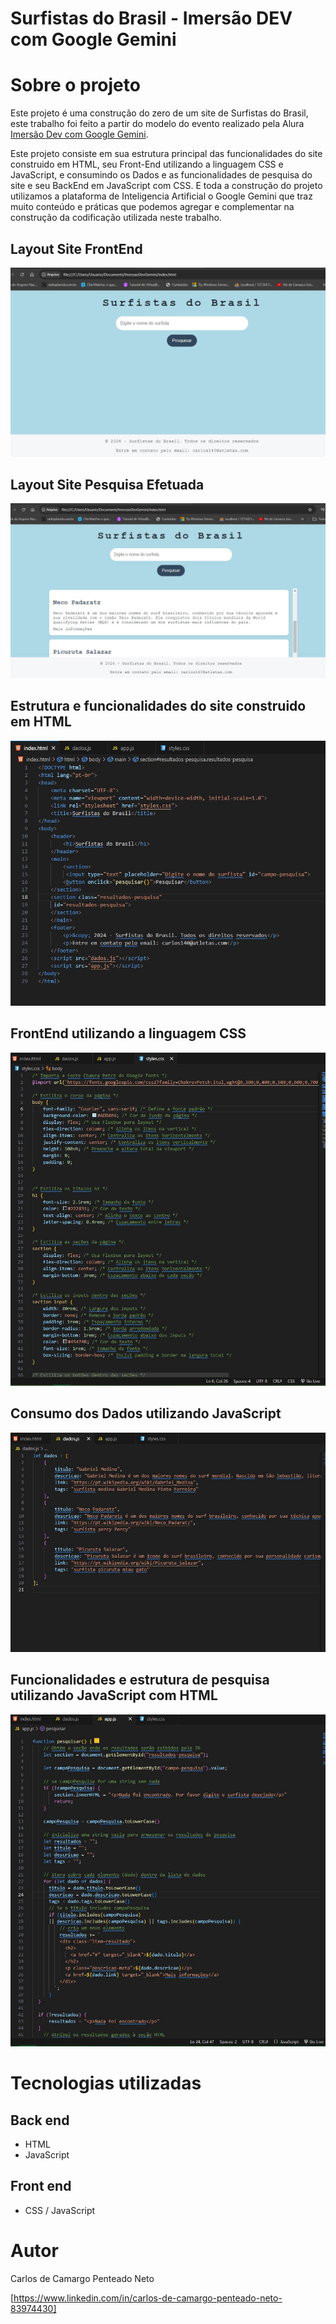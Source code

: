# Surfistas do Brasil - Imersão DEV com Google Gemini


# Sobre o projeto

Este projeto é uma construção do zero de um site de Surfistas do Brasil, este trabalho foi feito a partir do modelo do evento realizado pela Alura [Imersão Dev com Google Gemini]([https://cursos.alura.com.br/imersao]).

Este projeto consiste em sua estrutura principal das funcionalidades do site construido em HTML, seu Front-End utilizando a linguagem CSS e JavaScript, e consumindo os Dados e as funcionalidades de pesquisa do site e seu BackEnd em JavaScript com CSS. E toda a construção do projeto utilizamos a plataforma de Inteligencia Artificial o Google Gemini que traz muito conteúdo e práticas que podemos agregar e complementar na construção da codificação utilizada neste trabalho.


## Layout Site FrontEnd
![Site Pagina Principal](FrontSiteSemPesqusa.jpg)

## Layout Site Pesquisa Efetuada
![Site Site Pesquisa Efetuada](FrontSiteComPesquisa.jpg)

## Estrutura e funcionalidades do site construido em HTML
![Index](EstruturaHTMLdoSite.jpg)

## FrontEnd utilizando a linguagem CSS
![styles](ArquivoCSSconfiguraçãoDesignFront.jpg)

## Consumo dos Dados utilizando JavaScript  
![dados](AquivoJavascriptDados.jpg)

## Funcionalidades e estrutura de pesquisa utilizando JavaScript com HTML  
![app](AquivoJavascriptComHtmlPesquisa.jpg)

# Tecnologias utilizadas
## Back end
- HTML
- JavaScript

## Front end
- CSS / JavaScript 

# Autor

Carlos de Camargo Penteado Neto

[https://www.linkedin.com/in/carlos-de-camargo-penteado-neto-83974430]
